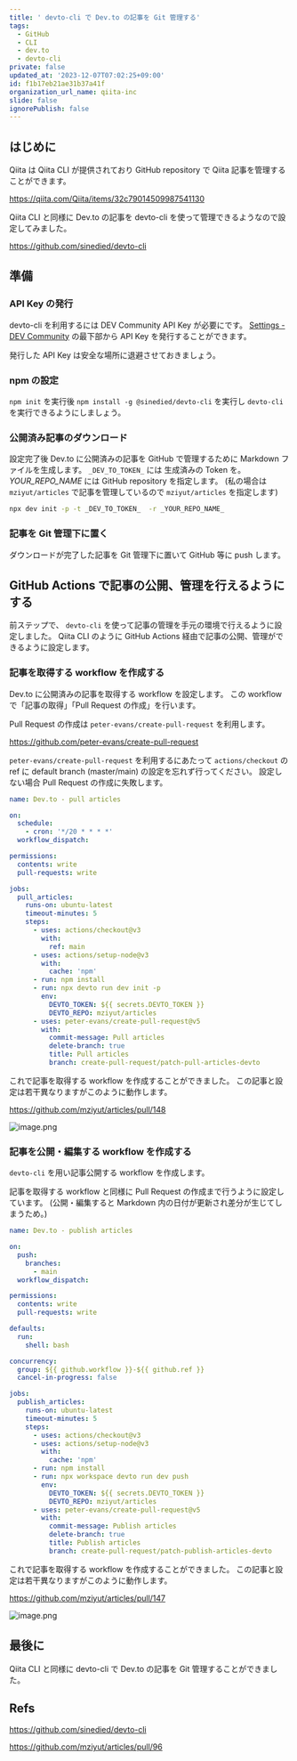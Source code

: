 ```yaml
---
title: ' devto-cli で Dev.to の記事を Git 管理する'
tags:
  - GitHub
  - CLI
  - dev.to
  - devto-cli
private: false
updated_at: '2023-12-07T07:02:25+09:00'
id: f1b17eb21ae31b37a41f
organization_url_name: qiita-inc
slide: false
ignorePublish: false
---
```


## はじめに

Qiita は Qiita CLI が提供されており GitHub repository で Qiita 記事を管理することができます。

https://qiita.com/Qiita/items/32c79014509987541130

Qiita CLI と同様に Dev.to の記事を devto-cli を使って管理できるようなので設定してみました。

https://github.com/sinedied/devto-cli

## 準備

### API Key の発行

devto-cli を利用するには DEV Community API Key が必要にです。
[Settings - DEV Community](https://dev.to/settings/extensions) の最下部から API Key を発行することができます。

発行した API Key は安全な場所に退避させておきましょう。

### npm の設定

`npm init` を実行後 `npm install -g @sinedied/devto-cli` を実行し `devto-cli` を実行できるようにしましょう。

### 公開済み記事のダウンロード

設定完了後 Dev.to に公開済みの記事を GitHub で管理するために Markdown ファイルを生成します。
`_DEV_TO_TOKEN_` には 生成済みの Token を。 _YOUR_REPO_NAME_ には GitHub repository を指定します。
(私の場合は `mziyut/articles` で記事を管理しているので `mziyut/articles` を指定します)

```sh
npx dev init -p -t _DEV_TO_TOKEN_  -r _YOUR_REPO_NAME_
```

### 記事を Git 管理下に置く

ダウンロードが完了した記事を Git 管理下に置いて GitHub 等に push します。

## GitHub Actions で記事の公開、管理を行えるようにする

前ステップで、 `devto-cli` を使って記事の管理を手元の環境で行えるように設定しました。
Qiita CLI のように GitHub Actions 経由で記事の公開、管理ができるように設定します。

### 記事を取得する workflow を作成する

Dev.to に公開済みの記事を取得する workflow を設定します。
この workflow で「記事の取得」「Pull Request の作成」を行います。

Pull Request の作成は `peter-evans/create-pull-request` を利用します。

https://github.com/peter-evans/create-pull-request

`peter-evans/create-pull-request` を利用するにあたって `actions/checkout` の ref に default branch (master/main) の設定を忘れず行ってください。
設定しない場合 Pull Request の作成に失敗します。

```yml:.github/workflows/devto_pull_articles.yml
name: Dev.to - pull articles

on:
  schedule:
    - cron: '*/20 * * * *'
  workflow_dispatch:

permissions:
  contents: write
  pull-requests: write

jobs:
  pull_articles:
    runs-on: ubuntu-latest
    timeout-minutes: 5
    steps:
      - uses: actions/checkout@v3
        with:
          ref: main
      - uses: actions/setup-node@v3
        with:
          cache: 'npm'
      - run: npm install
      - run: npx devto run dev init -p
        env:
          DEVTO_TOKEN: ${{ secrets.DEVTO_TOKEN }}
          DEVTO_REPO: mziyut/articles
      - uses: peter-evans/create-pull-request@v5
        with:
          commit-message: Pull articles
          delete-branch: true
          title: Pull articles
          branch: create-pull-request/patch-pull-articles-devto
```

これで記事を取得する workflow を作成することができました。
この記事と設定は若干異なりますがこのように動作します。

https://github.com/mziyut/articles/pull/148

![image.png](https://qiita-image-store.s3.ap-northeast-1.amazonaws.com/0/55950/18764aaf-2667-eb04-3188-1bcdd783f781.png)

### 記事を公開・編集する workflow を作成する

`devto-cli` を用い記事公開する workflow を作成します。

記事を取得する workflow と同様に Pull Request の作成まで行うように設定しています。
(公開・編集すると Markdown 内の日付が更新され差分が生じてしまうため。)

```yml:.github/workflows/devto_publish_articles.yml
name: Dev.to - publish articles

on:
  push:
    branches:
      - main
  workflow_dispatch:

permissions:
  contents: write
  pull-requests: write

defaults:
  run:
    shell: bash

concurrency:
  group: ${{ github.workflow }}-${{ github.ref }}
  cancel-in-progress: false

jobs:
  publish_articles:
    runs-on: ubuntu-latest
    timeout-minutes: 5
    steps:
      - uses: actions/checkout@v3
      - uses: actions/setup-node@v3
        with:
          cache: 'npm'
      - run: npm install
      - run: npx workspace devto run dev push
        env:
          DEVTO_TOKEN: ${{ secrets.DEVTO_TOKEN }}
          DEVTO_REPO: mziyut/articles
      - uses: peter-evans/create-pull-request@v5
        with:
          commit-message: Publish articles
          delete-branch: true
          title: Publish articles
          branch: create-pull-request/patch-publish-articles-devto
```

これで記事を取得する workflow を作成することができました。
この記事と設定は若干異なりますがこのように動作します。

https://github.com/mziyut/articles/pull/147

![image.png](https://qiita-image-store.s3.ap-northeast-1.amazonaws.com/0/55950/00996c2c-355d-d6ce-ba4a-ed5238d803ed.png)

## 最後に

Qiita CLI と同様に devto-cli で Dev.to の記事を Git 管理することができました。

## Refs

https://github.com/sinedied/devto-cli

https://github.com/mziyut/articles/pull/96
